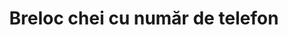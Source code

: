 ---
layout: post
title: "Breloc chei cu număr de telefon"
description: "Breloc chei cu număr de telefon."
img: "/assets/img/breloc-chei-cu-nr_telefon-1.jpg"
img2: "/assets/img/breloc-chei-cu-nr_telefon-2.jpg"
colors: "negru, alb, albastru, maro, verde, rosu, galben, mov"
price: "18 RON /buc"
vertical: true
---